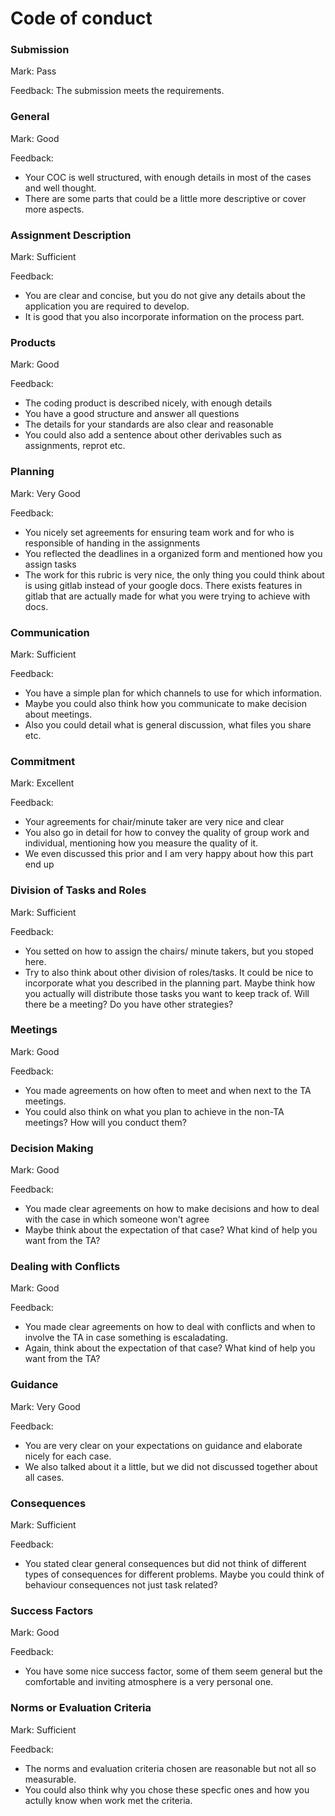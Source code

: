 # Code of conduct

### Submission

Mark: Pass

Feedback: The submission meets the requirements.


### General

Mark: Good

Feedback:
- Your COC is well structured, with enough details in most of the cases and well thought.
- There are some parts that could be a little more descriptive or cover more aspects.


### Assignment Description

Mark: Sufficient

Feedback:
- You are clear and concise, but you do not give any details about the application you are required to develop.
- It is good that you also incorporate information on the process part.

### Products

Mark: Good

Feedback:
- The coding product is described nicely, with enough details
- You have a good structure and answer all questions
- The details for your standards are also clear and reasonable
- You could also add a sentence about other derivables such as assignments, reprot etc.

### Planning

Mark: Very Good

Feedback:
- You nicely set agreements for ensuring team work and for who is responsible of handing in the assignments
- You reflected the deadlines in a organized form and mentioned how you assign tasks
- The work for this rubric is very nice, the only thing you could think about is using gitlab instead of your google docs. There exists features in gitlab that are actually made for what you were trying to achieve with docs.


### Communication

Mark: Sufficient

Feedback: 
- You have a simple plan for which channels to use for which information.
- Maybe you could also think how you communicate to make decision about meetings.
- Also you could detail what is general discussion, what files you share etc.


### Commitment

Mark: Excellent

Feedback:
- Your agreements for chair/minute taker are very nice and clear
- You also go in detail for how to convey the quality of group work and individual, mentioning how you measure the quality of it.
- We even discussed this prior and I am very happy about how this part end up

### Division of Tasks and Roles
  
Mark: Sufficient

Feedback:
- You setted on how to assign the chairs/ minute takers, but you stoped here.
- Try to also think about other division of roles/tasks. It could be nice to incorporate what you described in the planning part. Maybe think how you actually will distribute those tasks you want to keep track of. Will there be a meeting? Do you have other strategies?


### Meetings
  
Mark: Good

Feedback: 
- You made agreements on how often to meet and when next to the TA meetings.
- You could also think on what you plan to achieve in the non-TA meetings? How will you conduct them?

### Decision Making 
  
Mark: Good

Feedback:
- You made clear agreements on how to make decisions and how to deal with the case in which someone won't agree
- Maybe think about the expectation of that case? What kind of help you want from the TA?

### Dealing with Conflicts
  
Mark: Good

Feedback:
- You made clear agreements on how to deal with conflicts and when to involve the TA in case something is escaladating.
- Again, think about the expectation of that case? What kind of help you want from the TA?

### Guidance
  
Mark: Very Good

Feedback: 
- You are very clear on your expectations on guidance and elaborate nicely for each case.
- We also talked about it a little, but we did not discussed together about all cases.


### Consequences
  
Mark: Sufficient

Feedback:
- You stated clear general consequences but did not think of different types of consequences for different problems. Maybe you could think of behaviour consequences not just task related?


### Success Factors
  
Mark: Good

Feedback:
- You have some nice success factor, some of them seem general but the comfortable and inviting atmosphere is a very personal one.

### Norms or Evaluation Criteria
  
Mark: Sufficient

Feedback: 
- The norms and evaluation criteria chosen are reasonable but not all so measurable. 
- You could also think why you chose these specfic ones and how you actully know when work met the criteria. 

